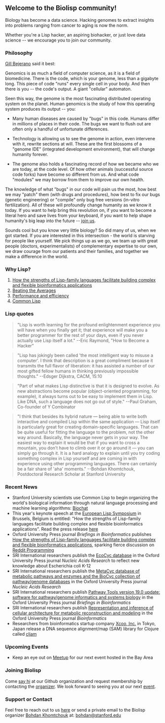 ## Welcome to the Biolisp community!

Biology has become a data science.  Hacking genomes to extract insights into problems ranging from cancer to aging is now the norm.  

Whether you're a Lisp hacker, an aspiring biohacker, or just love data science -- we encourage you to join our community. 

### Philosophy

[Gill Bejerano](http://bejerano.stanford.edu/researchcs.html) said it best:

Genomics is as much a field of computer science, as it is a field of biomedicine. There is the code, which is your genome, less than a gigabyte long. This piece of code "runs" every single cell in your body. And then there is you -- the code's output. A giant "cellular" automaton.

Seen this way, the genome is the most fascinating distributed operating system on the planet. Human genomics is the study of how this operating system produces its output -- you:

- Many human diseases are caused by "bugs" in this code. Humans differ in millions of places in their code. The bugs we want to flush out are often only a handful of unfortunate differences.
 
- Technology is allowing us to see the genome in action, even intervene with it, rewrite sections at will. These are the first blossoms of a "genome IDE" (integrated development environment), that will change humanity forever.
 
- The genome also holds a fascinating record of how we became who we are today, at the code level. Of how other animals (successful source code forks) have become so different from us. And what code "modules" we may borrow from them to improve our own health.

The knowledge of what "bugs" in our code will pain us the most, how best we may "patch" them (with drugs and procedures), how best to fix our bugs (genetic engineering) or "compile" only bug free versions (in-vitro fertilization). All of these will profoundly change humanity as we know it today. If you want to help bring this revolution on, if you want to become a literal hero and save lives from your keyboard, if you want to help shape humanity's big leap into the future -- [join us](https://www.meetup.com/Stanford-Biolisp-Meetup/).

Sounds cool but you know very little biology? So did many of us, when we got started. If you are interested in this intersection - the world is starving for people like yourself. We pick things up as we go, we team up with great people (doctors, experimentalists) of complementary expertise to our own, we draw courage from our patients and their families, and together we make a difference in the world.

### Why Lisp?

1. [How the strengths of Lisp-family languages facilitate building complex and flexible bioinformatics applications](https://doi.org/10.1093/bib/bbw130)
2. [Beating the Averages](http://www.paulgraham.com/avg.html)
3. [Performance and efficiency](http://www.iaeng.org/IJCS/issues_v32/issue_4/IJCS_32_4_19.pdf)
4. [Common Lisp](http://lisp-lang.org/)

### Lisp quotes

> "Lisp is worth learning for the profound enlightenment 
> experience you will have when you finally get it; that 
> experience will make you a better programmer for the 
> rest of your days, even if you never actually use Lisp 
> itself a lot." 
> --Eric Raymond, "How to Become a Hacker"


> "Lisp has jokingly been called 'the most intelligent way 
> to misuse a computer'. I think that description is a great 
> compliment because it transmits the full flavor of liberation: 
> it has assisted a number of our most gifted fellow humans in 
> thinking previously impossible thoughts."
> --Edsger Dijkstra, CACM, 15:10 


> "Part of what makes Lisp distinctive is that it is designed 
> to evolve. As new abstractions become popular (object-oriented 
> programming, for example), it always turns out to be easy to 
> implement them in Lisp. Like DNA, such a language does not 
> go out of style."
> --Paul Graham, Co-founder of Y Combinator


> "I think that besides its hybrid nature — being able to write both 
> interactive and compiled Lisp within the same application — Lisp 
> itself is particularly great for creating domain-specific languages.
> That can be quite useful for fitting the language to the problem, 
> not the other way around. Basically, the language never gets in your 
> way. The easiest way to explain it would be that if you want to cross 
> a mountain, you don’t have to climb over it or go around it — you can 
> simply go through it. It is a hard analogy to explain until you try 
> coding something complex in Lisp yourself and are coming in with 
> experience using other programming languages. There can certainly be 
> a fair share of 'aha' moments."
> --Bohdan Khomtchouk, Postdoctoral Research Scholar at Stanford University

### Recent News

- Stanford University scientists use Common Lisp to begin organizing the world's biological information through natural language processing and machine learning algorithms: [Biochat](https://github.com/Bohdan-Khomtchouk/Biochat)
- This year's keynote speech at the [European Lisp Symposium](http://european-lisp-symposium.org/2017/index.html) in Brussels, Belgium is entitled: "How the strengths of Lisp-family languages facilitate building complex and flexible bioinformatics applications".  Read the press release [here](http://med.miami.edu/news/miller-school-researchers-help-push-the-limits-of-programming-languages-in-)
- Oxford University Press journal _Briefings in Bioinformatics_ publishes [How the strengths of Lisp-family languages facilitate building complex and flexible bioinformatics applications](https://doi.org/10.1093/bib/bbw130), sparking fierce discussion on [Reddit Programming](https://www.reddit.com/r/programming/comments/5n2gdw/how_the_strengths_of_lispfamily_languages/)
- SRI International researchers publish the [EcoCyc database](https://www.ncbi.nlm.nih.gov/pubmed/27899573) in the Oxford University Press journal _Nucleic Acids Research_ to reflect new knowledge about Escherichia coli K-12
- SRI International researchers publish the [MetaCyc database of metabolic pathways and enzymes and the BioCyc collection of pathway/genome databases](https://www.ncbi.nlm.nih.gov/pubmed/26527732) in the Oxford University Press journal _Nucleic Acids Research_
- SRI International researchers publish [Pathway Tools version 19.0 update: software for pathway/genome informatics and systems biology](https://www.ncbi.nlm.nih.gov/pubmed/26454094) in the Oxford University Press journal _Briefings in Bioinformatics_
- SRI International researchers publish [Representation and inference of cellular architecture for metabolic reconstruction and modeling](https://www.ncbi.nlm.nih.gov/pubmed/26628588) in the Oxford University Press journal _Bioinformatics_
- Researchers from bioinformatics startup company [Xcoo, Inc.](https://xcoo.jp/) in Tokyo, Japan release a DNA sequence alignment/map (SAM) library for Clojure called [cljam](https://scfbm.biomedcentral.com/articles/10.1186/s13029-016-0058-6)

### Upcoming Events

- Keep an eye out on [Meetup](https://www.meetup.com/Stanford-Biolisp-Meetup/) for our next event hosted in the Bay Area

### Joining Biolisp

Come [say hi](https://github.com/biolisp) at our Github organization and request membership by contacting the [organizer](https://github.com/Bohdan-Khomtchouk).  We look forward to seeing you at our next [event](https://www.meetup.com/Stanford-Biolisp-Meetup/). 

### Support or Contact

Feel free to reach out to us [here](https://github.com/biolisp/biolisp.github.io/issues) or send a private email to the Biolisp organizer [Bohdan Khomtchouk](http://bohdankhomtchouk.com/) at: bohdan@stanford.edu
